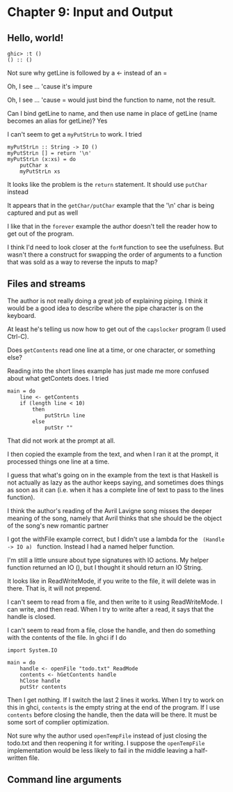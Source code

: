 # Chapter 9: Input and Output

## Hello, world!

    ghic> :t ()
    () :: ()

Not sure why getLine is followed by a <- instead of an =

Oh, I see ... 'cause it's impure

Oh, I see ... 'cause = would just bind the function to name, not the result.

Can I bind getLine to name, and then use name in place of getLine (name becomes an alias for getLine)?
    Yes
    
I can't seem to get a <code>myPutStrLn</code> to work. I tried

    myPutStrLn :: String -> IO ()
    myPutStrLn [] = return '\n'
    myPutStrLn (x:xs) = do
        putChar x
        myPutStrLn xs

It looks like the problem is the <code>return</code> statement. It should use <code>putChar</code> instead

It appears that in the <code>getChar/putChar</code> example that the '\n' char is being captured and put as well

I like that in the <code>forever</code> example the author doesn't tell the reader how to get out of the program.

I think I'd need to look closer at the <code>forM</code> function to see the usefulness. But wasn't there a construct for swapping the order of arguments to a function that was sold as a way to reverse the inputs to map?



## Files and streams

The author is not really doing a great job of explaining piping. I think it would be a good idea to describe where the pipe character is on the keyboard.

At least he's telling us now how to get out of the <code>capslocker</code> program (I used Ctrl-C).

Does <code>getContents</code> read one line at a time, or one character, or something else?

Reading into the short lines example has just made me more confused about what getContets does. I tried

    main = do
        line <- getContents
        if (length line < 10)
            then
                putStrLn line
            else
                putStr ""

That did not work at the prompt at all.

I then copied the example from the text, and when I ran it at the prompt, it processed things one line at a time.

I guess that what's going on in the example from the text is that Haskell is not actually as lazy as the author keeps saying, and sometimes does things as soon as it can (i.e. when it has a complete line of text to pass to the lines function).

I think the author's reading of the Avril Lavigne song misses the deeper meaning of the song, namely that Avril thinks that she should be the object of the song's new romantic partner

I got the withFile example correct, but I didn't use a lambda for the <code> (Handle -> IO a) </code> function. Instead I had a named helper function.

I'm still a little unsure about type signatures with IO actions. My helper function returned an IO (), but I thought it should return an IO String.

It looks like in ReadWriteMode, if you write to the file, it will delete was in there. That is, it will not prepend.

I can't seem to read from a file, and then write to it using ReadWriteMode. I can write, and then read. When I try to write after a read, it says that the handle is closed.


I can't seem to read from a file, close the handle, and then do something with the contents of the file. In ghci if I do

    import System.IO

    main = do
        handle <- openFile "todo.txt" ReadMode
        contents <- hGetContents handle
        hClose handle
        putStr contents

Then I get nothing. If I switch the last 2 lines it works. When I try to work on this in ghci, <code>contents</code> is the empty string at the end of the program. If I use <code>contents</code> before closing the handle, then the data will be there. It must be some sort of complier optimization.


Not sure why the author used <code>openTempFile</code> instead of just closing the todo.txt and then reopening it for writing. I suppose the <code>openTempFile</code> implementation would be less likely to fail in the middle leaving a half-written file.

## Command line arguments

